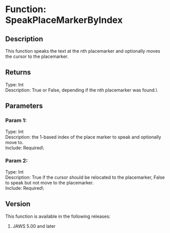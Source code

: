 # Function: SpeakPlaceMarkerByIndex

## Description

This function speaks the text at the nth placemarker and optionally
moves the cursor to the placemarker.

## Returns

Type: Int\
Description: True or False, depending if the nth placemarker was found.\

## Parameters

### Param 1:

Type: Int\
Description: the 1-based index of the place marker to speak and
optionally move to.\
Include: Required\

### Param 2:

Type: Int\
Description: True if the cursor should be relocated to the placemarker,
False to speak but not move to the placemarker.\
Include: Required\

## Version

This function is available in the following releases:

1.  JAWS 5.00 and later
